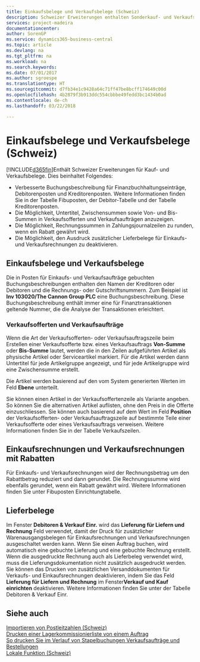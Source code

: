 ```yaml
---
title: Einkaufsbelege und Verkaufsbelege (Schweiz)
description: Schweizer Erweiterungen enthalten Sonderkauf- und Verkaufsbelegfunktionen.
services: project-madeira
documentationcenter: 
author: SorenGP
ms.service: dynamics365-business-central
ms.topic: article
ms.devlang: na
ms.tgt_pltfrm: na
ms.workload: na
ms.search.keywords: 
ms.date: 07/01/2017
ms.author: sgroespe
ms.translationtype: HT
ms.sourcegitcommit: d7fb34e1c9428a64c71ff47be8bcff174649c00d
ms.openlocfilehash: 4b2879f3b913ddc554cbbbe49fedd3bc1434b0ad
ms.contentlocale: de-ch
ms.lasthandoff: 03/22/2018

---
```

# <a name="swiss-purchase-documents-and-sales-documents"></a>Einkaufsbelege und Verkaufsbelege (Schweiz)
[!INCLUDE[d365fin](../../includes/d365fin_md.md)]Enthält Schweizer Erweiterungen für Kauf- und Verkaufsbelege. Dies beinhaltet Folgendes:  

- Verbesserte Buchungsbeschreibung für Finanzbuchhaltungseinträge, Debitorenposten und Kreditorenposten. Weitere Informationen finden Sie in der Tabelle Fibuposten, der Debitor-Tabelle und der Tabelle Kreditorenposten.  
- Die Möglichkeit, Untertitel, Zwischensummen sowie Von- und Bis-Summen in Verkaufsofferten und Verkaufsaufträgen anzuzeigen.  
- Die Möglichkeit, Rechnungssummen in Zahlungsjournalzeilen zu runden, wenn ein Rabatt gewährt wird.  
- Die Möglichkeit, den Ausdruck zusätzlicher Lieferbelege für Einkaufs- und Verkaufsrechnungen zu deaktivieren.  

## <a name="purchase-documents-and-sales-documents"></a>Einkaufsbelege und Verkaufsbelege  
Die in Posten für Einkaufs- und Verkaufsaufträge gebuchten Buchungsbeschreibungen enthalten den Namen der Kreditoren oder Debitoren und die Rechnungs- oder Gutschriftsnummern. Zum Beispiel ist **Inv 103020/The Cannon Group PLC** eine Buchungsbeschreibung. Diese Buchungsbeschreibung enthält immer eine für Finanztransaktionen geltende Nummer, die die Analyse der Transaktionen erleichtert.  

### <a name="sales-quotes-and-sales-orders"></a>Verkaufsofferten und Verkaufsaufträge  
Wenn die Art der Verkaufsofferten- oder Verkaufsauftragszeile beim Erstellen einer Verkaufsofferte bzw. eines Verkaufsauftrags **Von-Summe** oder **Bis-Summe** lautet, werden die in den Zeilen aufgeführten Artikel als physische Artikel oder Serviceartikel markiert. Für die Artikel werden dann Untertitel für jede Artikelgruppe angezeigt, und für jede Artikelgruppe wird eine Zwischensumme erstellt.  

Die Artikel werden basierend auf den vom System generierten Werten im Feld **Ebene** unterteilt.  

Sie können einen Artikel in der Verkaufsoffertenzeile als Variante angeben. So können Sie die alternativen Artikel auflisten, ohne den Preis in die Offerte einzuschliessen. Sie können auch basierend auf dem Wert im Feld **Position** der Verkaufsofferten- oder Verkaufsauftragszeile auf bestimmte Teile einer Verkaufsofferte oder eines Verkaufsauftrags verweisen. Weitere Informationen finden Sie in der Tabelle Verkaufszeilen.  

## <a name="purchase-invoices-and-sales-invoices-with-payment-discounts"></a>Einkaufsrechnungen und Verkaufsrechnungen mit Rabatten  
Für Einkaufs- und Verkaufsrechnungen wird der Rechnungsbetrag um den Rabattbetrag reduziert und dann gerundet. Die Rechnungssumme wird ebenfalls gerundet, wenn ein Rabatt gewährt wird. Weitere Informationen finden Sie unter Fibuposten Einrichtungtabelle.  

## <a name="shipment-documents"></a>Lieferbelege  
Im Fenster **Debitoren & Verkauf Einr.** wird das **Lieferung für Liefern und Rechnung** Feld verwendet, damit der Druck für zusätzlicher Warenausgangsbelegen für Einkaufsrechnungen und Verkaufsrechnungen ausgeschaltet werden kann. Wenn Sie einen Auftrag buchen, wird automatisch eine gebuchte Lieferung und eine gebuchte Rechnung erstellt. Wenn die ausgedruckte Rechnung auch als Lieferbeleg verwendet wird, muss die Lieferungsdokumentation nicht zusätzlich ausgedruckt werden. Sie können das Drucken von zusätzlichen Versanddokumenten für Verkaufs- und Einkaufsrechnungen deaktivieren, indem Sie das Feld **Lieferung für Liefern und Rechnung** im Fenster**Verkauf und Kauf einrichten** deaktivieren. Weitere Informationen finden Sie unter der Tabelle Debitoren & Verkauf Einr.  

## <a name="see-also"></a>Siehe auch  
 [Importieren von Postleitzahlen (Schweiz)](how-to-import-swiss-post-codes.md)   
 [Drucken einer Lagerkommissionierliste von einem Auftrag](how-to-print-an-inventory-picking-list-from-a-sales-order.md)   
 [So drucken Sie im Verlauf von Stapelbuchungen Verkaufsaufträge und Bestellungen](how-to-print-sales-and-purchase-orders-during-batch-posting.md)   
 [Lokale Funktion (Schweiz)](switzerland-local-functionality.md)

